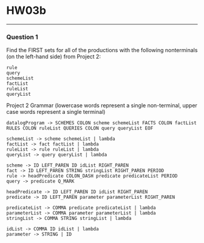 # HW03b
---
### Question 1

Find the FIRST sets for all of the productions with the following nonterminals (on the left-hand
side) from Project 2:
```
rule
query
schemeList
factList
ruleList
queryList
```

Project 2 Grammar (lowercase words represent a single non-terminal, upper case words represent a single terminal)
```
datalogProgram -> SCHEMES COLON scheme schemeList FACTS COLON factList
RULES COLON ruleList QUERIES COLON query queryList EOF

schemeList -> scheme schemeList | lambda
factList -> fact factList | lambda
ruleList -> rule ruleList | lambda
queryList -> query queryList | lambda

scheme -> ID LEFT_PAREN ID idList RIGHT_PAREN
fact -> ID LEFT_PAREN STRING stringList RIGHT_PAREN PERIOD
rule -> headPredicate COLON_DASH predicate predicateList PERIOD
query -> predicate Q_MARK

headPredicate -> ID LEFT_PAREN ID idList RIGHT_PAREN
predicate -> ID LEFT_PAREN parameter parameterList RIGHT_PAREN

predicateList -> COMMA predicate predicateList | lambda
parameterList -> COMMA parameter parameterList | lambda
stringList -> COMMA STRING stringList | lambda

idList -> COMMA ID idList | lambda
parameter -> STRING | ID
```
